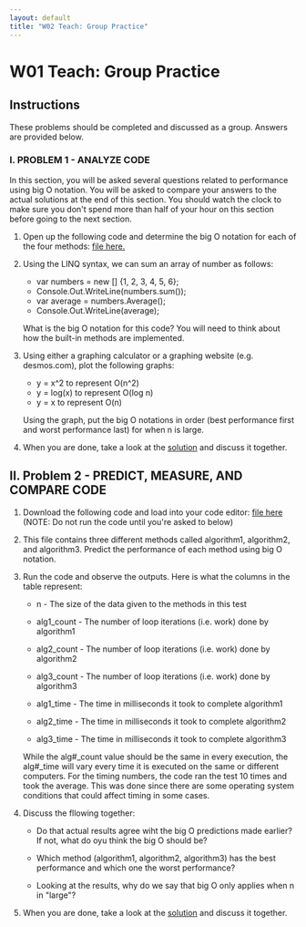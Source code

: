 ```yaml
---
layout: default
title: "W02 Teach: Group Practice"
---
```


# W01 Teach: Group Practice

## Instructions

 These problems should be completed and discussed as a group. Answers are provided below.

### I. PROBLEM 1 - ANALYZE CODE

In this section, you will be asked several questions related to performance using big O notation. You will be asked to compare your answers to the actual solutions at the end of this section. You should watch the clock to make sure you don't spend more than half of your hour on this section before going to the next section.

  1. Open up the following code and determine the big O notation for each of the four methods: [file here.]()
   
  2. Using the LINQ syntax, we can sum an array of number as follows: 
      * var numbers = new [] {1, 2, 3, 4, 5, 6};
      * Console.Out.WriteLine(numbers.sum());
      * var average = numbers.Average();
      * Console.Out.WriteLine(average);

     What is the big O notation for this code? You will need to think about how the built-in methods are implemented.
   
  3. Using either a graphing calculator or a graphing website (e.g. desmos.com), plot the following graphs:
     * y = x^2 to represent O(n^2)
      * y = log(x) to represent O(log n)
       * y = x to represent O(n)
  
      Using the graph, put the big O notations in order (best performance first and worst performance last) for when n is large.

  4. When you are done, take a look at the [solution]() and discuss it together.

## II. Problem 2 - PREDICT, MEASURE, AND COMPARE CODE

  1. Download the following code and load into your code editor: [file here]() (NOTE: Do not run the code until you're asked to below)
   
  2. This file contains three different methods called algorithm1, algorithm2, and algorithm3. Predict the performance of each method using big O notation.
   
  3. Run the code and observe the outputs. Here is what the columns in the table represent:
   
      * n - The size of the data given to the methods in this test
   
      * alg1_count - The number of loop iterations (i.e. work) done by algorithm1
       
      * alg2_count - The number of loop iterations (i.e. work) done by algorithm2
       
      * alg3_count - The number of loop iterations (i.e. work) done by algorithm3
       
      * alg1_time - The time in milliseconds it took to complete algorithm1
     
      * alg2_time - The time in milliseconds it took to complete algorithm2
       
      * alg3_time - The time in milliseconds it took to complete algorithm3
      
     While the alg#_count value should be the same in every execution, the alg#_time will vary every time it is executed on the same or different computers. For the timing numbers, the code ran the test 10 times and took the average. This was done since there are some operating system conditions that could affect timing in some cases.

  4. Discuss the fllowing together: 
      
      * Do that actual results agree wiht the big O predictions made earlier? If not, what do oyu think the big O should be?
     
      * Which method (algorithm1, algorithm2, algorithm3) has the best performance and which one the worst performance?
       
      * Looking at the results, why do we say that big O only applies when n in "large"?
       
  5. When you are done, take a look at the [solution]() and discuss it together.  


